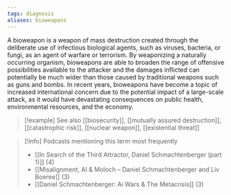 ```yaml
---
tags: diagnosis
aliases: bioweapons
---
```


A bioweapon is a weapon of mass destruction created through the deliberate use of infectious biological agents, such as viruses, bacteria, or fungi, as an agent of warfare or terrorism. By weaponizing a naturally occurring organism, bioweapons are able to broaden the range of offensive possibilities available to the attacker and the damages inflicted can potentially be much wider than those caused by traditional weapons such as guns and bombs. In recent years, bioweapons have become a topic of increased international concern due to the potential impact of a large-scale attack, as it would have devastating consequences on public health, environmental resources, and the economy.

> [!example] See also
> [[biosecurity]], [[mutually assured destruction]], [[catastrophic risk]], [[nuclear weapon]], [[existential threat]]

> [!info] Podcasts mentioning this term most frequently
> * [[In Search of the Third Attractor, Daniel Schmachtenberger (part 1)]] (4)
> * [[Misalignment, AI & Moloch – Daniel Schmachtenberger and Liv Boeree]] (3)
> * [[Daniel Schmachtenberger: Ai Wars & The Metacrisis]] (3)